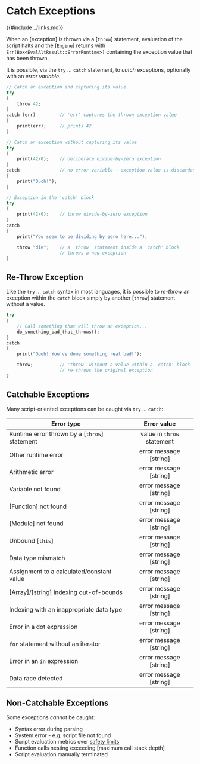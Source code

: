 Catch Exceptions
================

{{#include ../links.md}}


When an [exception] is thrown via a [`throw`] statement, evaluation of the script halts
and the [`Engine`] returns with `Err(Box<EvalAltResult::ErrorRuntime>)` containing the
exception value that has been thrown.

It is possible, via the `try` ... `catch` statement, to _catch_ exceptions, optionally
with an _error variable_.

```rust
// Catch an exception and capturing its value
try
{
    throw 42;
}
catch (err)         // 'err' captures the thrown exception value
{
    print(err);     // prints 42
}

// Catch an exception without capturing its value
try
{
    print(42/0);    // deliberate divide-by-zero exception
}
catch               // no error variable - exception value is discarded
{
    print("Ouch!");
}

// Exception in the 'catch' block
try
{
    print(42/0);    // throw divide-by-zero exception
}
catch
{
    print("You seem to be dividing by zero here...");

    throw "die";    // a 'throw' statement inside a 'catch' block
                    // throws a new exception
}
```


Re-Throw Exception
------------------

Like the `try` ... `catch` syntax in most languages, it is possible to _re-throw_
an exception within the `catch` block simply by another [`throw`] statement without
a value.


```rust
try
{
    // Call something that will throw an exception...
    do_something_bad_that_throws();
}
catch
{
    print("Oooh! You've done something real bad!");

    throw;          // 'throw' without a value within a 'catch' block
                    // re-throws the original exception
}

```


Catchable Exceptions
--------------------

Many script-oriented exceptions can be caught via `try` ... `catch`:

| Error type                                    |        Error value         |
| --------------------------------------------- | :------------------------: |
| Runtime error thrown by a [`throw`] statement | value in `throw` statement |
| Other runtime error                           |   error message [string]   |
| Arithmetic error                              |   error message [string]   |
| Variable not found                            |   error message [string]   |
| [Function] not found                          |   error message [string]   |
| [Module] not found                            |   error message [string]   |
| Unbound [`this`]                              |   error message [string]   |
| Data type mismatch                            |   error message [string]   |
| Assignment to a calculated/constant value     |   error message [string]   |
| [Array]/[string] indexing out-of-bounds       |   error message [string]   |
| Indexing with an inappropriate data type      |   error message [string]   |
| Error in a dot expression                     |   error message [string]   |
| `for` statement without an iterator           |   error message [string]   |
| Error in an `in` expression                   |   error message [string]   |
| Data race detected                            |   error message [string]   |


Non-Catchable Exceptions
------------------------

Some exceptions _cannot_ be caught:

* Syntax error during parsing
* System error - e.g. script file not found
* Script evaluation metrics over [safety limits]({{rootUrl}}/safety/index.md)
* Function calls nesting exceeding [maximum call stack depth]
* Script evaluation manually terminated
